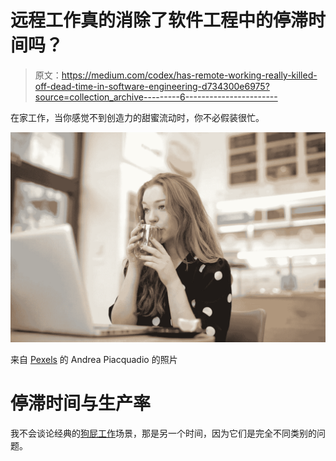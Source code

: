 # 远程工作真的消除了软件工程中的停滞时间吗？

> 原文：<https://medium.com/codex/has-remote-working-really-killed-off-dead-time-in-software-engineering-d734300e6975?source=collection_archive---------6----------------------->

在家工作，当你感觉不到创造力的甜蜜流动时，你不必假装很忙。

![](img/c6d19aee4ffcef92a0231b8f3612293b.png)

来自 [Pexels](https://www.pexels.com/photo/woman-in-black-and-white-polka-dots-dress-holding-clear-drinking-glass-3783841/?utm_content=attributionCopyText&utm_medium=referral&utm_source=pexels) 的 Andrea Piacquadio 的照片

# 停滞时间与生产率

我不会谈论经典的[狗屁工作](https://en.wikipedia.org/wiki/Bullshit_Jobs)场景，那是另一个时间，因为它们是完全不同类别的问题。